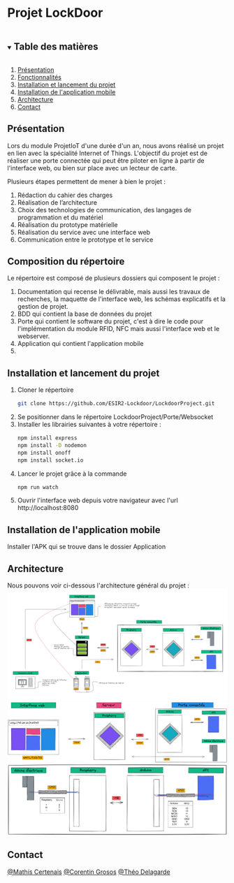 <h1>Projet LockDoor</h1>
<!-- TABLE OF CONTENTS -->
<details open="open">
  <summary><h2 style="display: inline-block">Table des matières</h2></summary>
  <ol>
    <li><a href="#Présentation">Présentation</a></li>
    <li><a href="#Fonctionnalités">Fonctionnalités</a></li>
    <li><a href="#Installation et lancement du projet">Installation et lancement du projet</a></li>
    <li><a href="#Installation de l'application mobile">Installation de l'application mobile</a></li>
    <li><a href="#Architecture">Architecture</a></li>
    <li><a href="#Contact">Contact</a></li>
  </ol>
</details>

## Présentation
Lors du module ProjetIoT d'une durée d'un an, nous avons réalisé un projet en lien avec la spécialité Internet of Things. L'objectif du projet est de réaliser une porte connectée qui peut être piloter en ligne à partir de l'interface web, ou bien sur place avec un lecteur de carte.

Plusieurs étapes permettent de mener à bien le projet :
1. Rédaction du cahier des charges
2. Réalisation de l’architecture
3. Choix des technologies de communication, des langages de programmation et du matériel
4. Réalisation du prototype matérielle
5. Réalisation du service avec une interface web
6. Communication entre le prototype et le service

## Composition du répertoire
Le répertoire est composé de plusieurs dossiers qui composent le projet :
1. Documentation qui recense le délivrable, mais aussi les travaux de recherches, la maquette de l'interface web, les schémas explicatifs et la gestion de projet.
2. BDD qui contient la base de données du projet
3. Porte qui contient le software du projet, c'est à dire le code pour l'implémentation du module RFID, NFC mais aussi l'interface web et le webserver.
4. Application qui contient l'application mobile
5. 
## Installation et lancement du projet

1. Cloner le répertoire
   ```sh
   git clone https://github.com/ESIR2-Lockdoor/LockdoorProject.git
   ```
2. Se positionner dans le répertoire LockdoorProject/Porte/Websocket
3. Installer les librairies suivantes à votre répertoire :
   ```sh
   npm install express
   npm install -D nodemon
   npm install onoff
   npm install socket.io

   ```
4. Lancer le projet grâce à la commande 
    ```sh
   npm run watch
    ```
5. Ouvrir l'interface web depuis votre navigateur avec l'url http://localhost:8080

## Installation de l'application mobile
Installer l'APK qui se trouve dans le dossier Application

## Architecture
Nous pouvons voir ci-dessous l'architecture général du projet :
 ![Screenshot](Documentation/Architecture/images/Architecture.png) 
 ![Screenshot](Documentation/Architecture/images/architecture_zoom.png) 
 ![Screenshot](Documentation/Architecture/images/gache.png) 

## Contact
[@Mathis Certenais](https://www.linkedin.com/in/mathiscertenais/)
[@Corentin Grosos](https://www.linkedin.com/in/corentin-grosos-8092a719b/?originalSubdomain=fr)
[@Théo Delagarde](https://www.linkedin.com/in/th%C3%A9o-delagarde-029a35188/)
